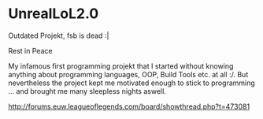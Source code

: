 UnrealLoL2.0
============

Outdated Projekt, fsb is dead :| 

Rest in Peace

My infamous first programming projekt that I started without knowing anything about programming languages, OOP, Build Tools etc. at all :/. But nevertheless the project kept me motivated enough to stick to programming ... and brought me many sleepless nights aswell.

http://forums.euw.leagueoflegends.com/board/showthread.php?t=473081
